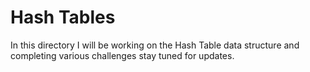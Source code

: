# Hash Tables
In this directory I will be working on the Hash Table data structure and completing various challenges stay tuned for updates.